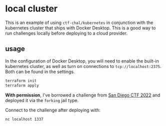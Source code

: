 
# local cluster

This is an example of using `ctf-chal/kubernetes` in conjunction with the kubernetes cluster
that ships with Docker Desktop. This is a good way to run challenges locally before deploying
to a cloud provider.

## usage

In the configuration of Docker Desktop, you will need to enable the built-in
kubernetes cluster, as well as turn on connections to `tcp://localhost:2375`.
Both can be found in the settings.

```bash
terraform init
terraform apply
```

**With permission**, I've borrowed a challenge from
[San Diego CTF 2022](https://github.com/acmucsd/sdctf-2022) and deployed it via
the `forking` jail type. 

Connect to the challenge after deploying with:

```bash
nc localhost 1337
```